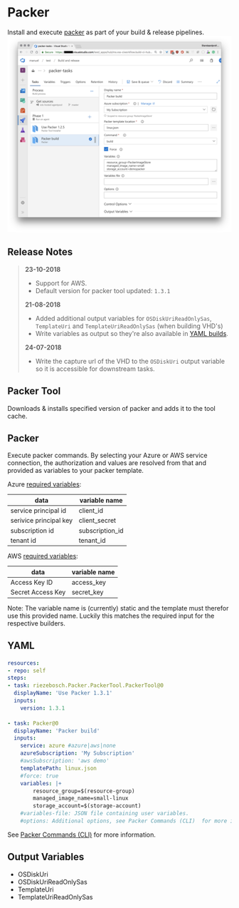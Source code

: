 # Packer

Install and execute [packer](https://packer.io) as part of your build & release pipelines.
![preview](screenshots/preview.png)

## Release Notes

> **23-10-2018**
> * Support for AWS.
> * Default version for packer tool updated: `1.3.1`
>
> **21-08-2018**
> * Added additional output variables for `OSDiskUriReadOnlySas`, `TemplateUri` and `TemplateUriReadOnlySas` (when building VHD's)
> * Write variables as output so they're also available in [YAML builds](https://github.com/Microsoft/vsts-agent/blob/master/docs/preview/yamlgettingstarted-outputvariables.md).
> 
> **24-07-2018**
> * Write the capture url of the VHD to the `OSDiskUri` output variable so it is accessible for downstream tasks.

## Packer Tool

Downloads & installs specified version of packer and adds it to the tool cache.

## Packer

Execute packer commands. By selecting your Azure or AWS service connection, the authorization and values are resolved from that and provided as variables to your packer template.

Azure [required variables](https://www.packer.io/docs/builders/azure.html#required-):

data                    | variable name
------------------------|--------------
service principal id    | client_id
serivice principal key  | client_secret
subscription id         | subscription_id
tenant id               | tenant_id

AWS [required variables](https://www.packer.io/docs/builders/amazon.html#static-credentials):

data                    | variable name
------------------------|--------------
Access Key ID           | access_key
Secret Access Key       | secret_key

Note: The variable name is (currently) static and the template must therefor use this provided name. Luckily this matches the required input for the respective builders.

## YAML

```yaml
resources:
- repo: self
steps:
- task: riezebosch.Packer.PackerTool.PackerTool@0
  displayName: 'Use Packer 1.3.1'
  inputs:
    version: 1.3.1

- task: Packer@0
  displayName: 'Packer build'
  inputs:
    service: azure #azure|aws|none
    azureSubscription: 'My Subscription'
    #awsSubscription: 'aws demo'
    templatePath: linux.json
    #force: true
    variables: |+
        resource_group=$(resource-group)
        managed_image_name=small-linux
        storage_account=$(storage-account)
    #variables-file: JSON file containing user variables.
    #options: Additional options, see Packer Commands (CLI)  for more information.
```

See [Packer Commands (CLI)](https://www.packer.io/docs/commands/index.html) for more information.

## Output Variables

* OSDiskUri
* OSDiskUriReadOnlySas
* TemplateUri
* TemplateUriReadOnlySas